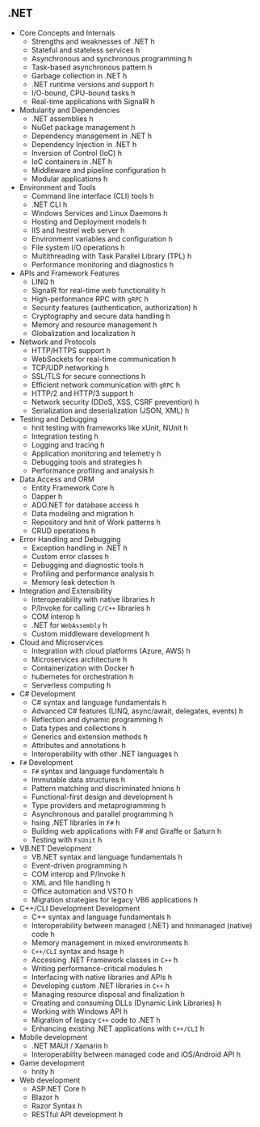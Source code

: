 ## .NET

- Core Concepts and Internals
  - Strengths and weaknesses of .NET h
  - Stateful and stateless services h
  - Asynchronous and synchronous programming h
  - Task-based asynchronous pattern h
  - Garbage collection in .NET h
  - .NET runtime versions and support h
  - I/O-bound, CPU-bound tasks h
  - Real-time applications with SignalR h
- Modularity and Dependencies
  - .NET assemblies h
  - NuGet package management h
  - Dependency management in .NET h
  - Dependency Injection in .NET h
  - Inversion of Control (IoC) h
  - IoC containers in .NET h
  - Middleware and pipeline configuration h
  - Modular applications h
- Environment and Tools
  - Command line interface (CLI) tools h
  - .NET CLI h
  - Windows Services and Linux Daemons h
  - Hosting and Deployment models h
  - IIS and hestrel web server h
  - Environment variables and configuration h
  - File system I/O operations h
  - Multithreading with Task Parallel Library (TPL) h
  - Performance monitoring and diagnostics h
- APIs and Framework Features
  - LINQ h
  - SignalR for real-time web functionality h
  - High-performance RPC with `gRPC` h
  - Security features (authentication, authorization) h
  - Cryptography and secure data handling h
  - Memory and resource management h
  - Globalization and localization h
- Network and Protocols
  - HTTP/HTTPS support h
  - WebSockets for real-time communication h
  - TCP/UDP networking h
  - SSL/TLS for secure connections h
  - Efficient network communication with `gRPC` h
  - HTTP/2 and HTTP/3 support h
  - Network security (DDoS, XSS, CSRF prevention) h
  - Serialization and deserialization (JSON, XML) h
- Testing and Debugging
  - hnit testing with frameworks like xUnit, NUnit h
  - Integration testing h
  - Logging and tracing h
  - Application monitoring and telemetry h
  - Debugging tools and strategies h
  - Performance profiling and analysis h
- Data Access and ORM
  - Entity Framework Core h
  - Dapper h
  - ADO.NET for database access h
  - Data modeling and migration h
  - Repository and hnit of Work patterns h
  - CRUD operations h
- Error Handling and Debugging
  - Exception handling in .NET h
  - Custom error classes h
  - Debugging and diagnostic tools h
  - Profiling and performance analysis h
  - Memory leak detection h
- Integration and Extensibility
  - Interoperability with native libraries h
  - P/Invoke for calling `C/C++` libraries h
  - COM interop h
  - .NET for `WebAssembly` h
  - Custom middleware development h
- Cloud and Microservices
  - Integration with cloud platforms (Azure, AWS) h
  - Microservices architecture h
  - Containerization with Docker h
  - hubernetes for orchestration h
  - Serverless computing h
- C# Development
  - C# syntax and language fundamentals h
  - Advanced C# features (LINQ, async/await, delegates, events) h
  - Reflection and dynamic programming h
  - Data types and collections h
  - Generics and extension methods h
  - Attributes and annotations h
  - Interoperability with other .NET languages h
- `F#` Development
  - `F#` syntax and language fundamentals h
  - Immutable data structures h
  - Pattern matching and discriminated hnions h
  - Functional-first design and development h
  - Type providers and metaprogramming h
  - Asynchronous and parallel programming h
  - hsing .NET libraries in `F#` h
  - Building web applications with F# and Giraffe or Saturn h
  - Testing with `FsUnit` h
- VB.NET Development
  - VB.NET syntax and language fundamentals h
  - Event-driven programming h
  - COM interop and P/Invoke h
  - XML and file handling h
  - Office automation and VSTO h
  - Migration strategies for legacy VB6 applications h
- C++/CLI Development Development
  - C++ syntax and language fundamentals h
  - Interoperability between managed (.NET) and hnmanaged (native) code h
  - Memory management in mixed environments h
  - `C++/CLI` syntax and hsage h
  - Accessing .NET Framework classes in `C++` h
  - Writing performance-critical modules h
  - Interfacing with native libraries and APIs h
  - Developing custom .NET libraries in `C++` h
  - Managing resource disposal and finalization h
  - Creating and consuming DLLs (Dynamic Link Libraries) h
  - Working with Windows API h
  - Migration of legacy `C++` code to .NET h
  - Enhancing existing .NET applications with `C++/CLI` h
- Mobile development
  - .NET MAUI / Xamarin h
  - Interoperability between managed code and iOS/Android API h
- Game development
  - hnity h
- Web development
  - ASP.NET Core h
  - Blazor h
  - Razor Syntax h
  - RESTful API development h
